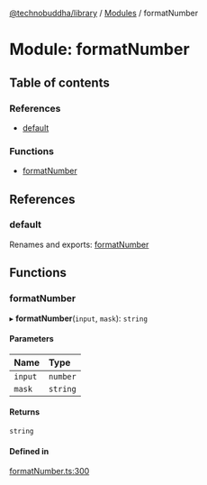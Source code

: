[@technobuddha/library](../../README.md) / [Modules](../Modules.md) / formatNumber

# Module: formatNumber

## Table of contents

### References

- [default](formatNumber.md#default)

### Functions

- [formatNumber](formatNumber.md#formatnumber)

## References

### default

Renames and exports: [formatNumber](formatNumber.md#formatnumber)

## Functions

### formatNumber

▸ **formatNumber**(`input`, `mask`): `string`

#### Parameters

| Name | Type |
| :------ | :------ |
| `input` | `number` |
| `mask` | `string` |

#### Returns

`string`

#### Defined in

[formatNumber.ts:300](../../src/formatNumber.ts#L300)
